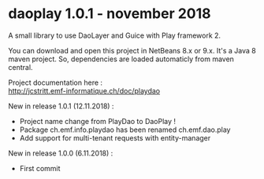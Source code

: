 # daoplay 1.0.1 - november 2018
A small library to use DaoLayer and Guice with Play framework 2.

You can download and open this project in NetBeans 8.x or 9.x. It's a Java 8 maven project. So, dependencies are loaded automaticly from maven central.

Project documentation here :<br>
    http://jcstritt.emf-informatique.ch/doc/playdao<br>

New in release 1.0.1 (12.11.2018) :
* Project name change from PlayDao to DaoPlay !
* Package ch.emf.info.playdao has been renamed ch.emf.dao.play
* Add support for multi-tenant requests with entity-manager

New in release 1.0.0 (6.11.2018) :
* First commit
